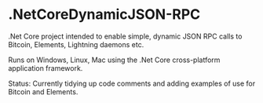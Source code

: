 # .NetCoreDynamicJSON-RPC
.Net Core project intended to enable simple, dynamic JSON RPC calls to Bitcoin, Elements, Lightning daemons etc.

Runs on Windows, Linux, Mac using the .Net Core cross-platform application framework.

Status: Currently tidying up code comments and adding examples of use for Bitcoin and Elements.
